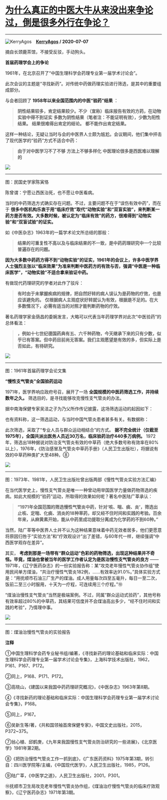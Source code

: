 # [为什么真正的中医大牛从来没出来争论过，倒是很多外行在争论？](https://www.zhihu.com/answer/1324265816)

----------------------------------------------------------------------------

![KerryAgos](https://pic2.zhimg.com/da8e974dc.jpg?source=1940ef5c "KerryAgos")&emsp;**[KerryAgos](https://www.zhihu.com/people/kerryagos) / 2020-07-07**

摘自长颈鹿茶馆，不接受反驳，手动狗头。

 **首届药理学会上的争论** 

1961年，在北京召开了“中国生理科学会药理专业第一届学术讨论会”。

此次会议的主题是“寻找新药”。对传统中药做药理实验进行筛选，是其中的重要组成部分。

与会者回顾了 **1958年以来全国范围内的中医“验药”结果** ：

>  **阴性结果较多，肯定结果较少。不少（宣称）临床报告有效的方药，在动物实验中得不到证实**  **多数为阴性结果（笔者注：不能证明有效），少数为阳性结果。**  **结果很难得出肯定的结论。**  **都不能作出肯定结果。** 

这样一种结论，无疑让当时与会的中医界人士颇为尴尬。会议期间，他们集中抨击了现代医学的“验药”方式不适合中药：

>  **由于对中医学习不了不够**  **方法上不够多样化**  **中医理论很多是西医难以理解的** 

![](https://pic2.zhimg.com/v2-f07b4807521653643cf560432ff8d9a2_r.jpg?source=1940ef5c)
***

图：民国史学家陈寅恪

陈曾谓：宁愿让西医治死，也不愿让中医看病。

当时的中药筛选方式确实存在问题。不过，主要问题不在于“误伤有效中药”，而在于 **很多中医机构乐衷于用“临床疗效”取代“动物实验”和“双盲实验”，来判断某一药方是否有效。大多数时候，被认定为“临床有效”的药方，很难得到“动物实验”和“双盲试验”的证实。** 

如《中医杂志》1963年的一篇学术论文所总结的那般：

>  **结果的可重复性不高以及与临床结果的不一致，是中药药理研究中一个比较普遍存在的问题。** 

 **因为大多数中药药方得不到“动物实验”的证实，1961年的会议上，许多中医学界人士强烈主张以“临床效果”为准来判断中医药方的有效与否，强调“中医是一种临床医学”，“动物实验”不适合拿来验证中药。** 

有做现代药理研究的学者对此作了驳斥：

>  **有时由于未掌握疾病的规律，把自然好转的病人误认为是药物的疗效，也是应该避免的。**  **仅根据病人主观症状好转就认为有效，根据是不足的。在大多数情况下，必需有适当的对照才能判断药物的疗效。** 

著名药理学家金荫昌的委婉发言，大略可以代表当年药理学界对此次“中医验药”的总体看法：

>  **，例如十七世纪德国药典有五、六千种药物，今天继承下来的只有少数，似乎已有答案。但中药目前尚无答案。我们主观愿望是有效的多，但实际上是否如此，有待研究。** 

![](https://pic4.zhimg.com/50/v2-ed315e74861f488992c83dea422b553d_hd.jpg?source=1940ef5c)
***

图：1961年首届药理学会论文集

 **“慢性支气管炎”全国验药运动** 

1971年，医学界响应政府号召，展开了一场 **全国规模的中医药筛选工作，并持续数年之久。** 筛选目的，是寻找能够攻克慢性支气管炎的办法。

据中南海保健专家吴洁之子为乃父所作传记披露，这场筛选运动的起因如下：



也有资料称，这一筛选运动，与当时中国气管炎患者甚多有关。有数据称：



此次筛选，采取了“专业人员与群众运动相结合”的方式。 **据不完全统计（仅截至1975年），全国共派出医务人员近30万名，临床验药治疗440多万病例。** 1972年，筛选出18种据说对防治支气管炎有效的中草药（绝大多数号称有效率在80%以上），1976年，《防治感冒及气管炎中草药手册》（人民卫生出版社），将据说有效的中草药种类扩大至48种。⑧

![](https://pic1.zhimg.com/v2-dfb894878554f0e6b6c57734682068da_r.jpg?source=1940ef5c)
***

图：1973年、1981年，人民卫生出版社曾出版两部《慢性气管炎实验方法汇编》

在当代医学史上，慢性支气管炎是唯一一种曾动用举国医学力量做药物筛选的疾病。如此大规模的“验药”运动，所取得的效果如何呢？著名中医陆广莘承认：

>  **“1971年全国范围的筛选慢性气管炎中药，针对‘咳、喘、痰、炎’，筛选出止咳、定喘、化痰、消炎的18种草药，却又经不住时间和实践的考验。百余年来，从麻黄素开始，能从中药里成功提取分离成为化学药的不到60种。”** 

当然，陆广莘等中医界人士并不认为这种结果意味着中药无效者居多，他们更愿意将原因归咎于“实验方法”和“疗效观设计”出了差错，与60年代一样，继续强调“中西医学观存在差异”。

其实， **考虑到那是一场带有“群众运动”色彩的药物筛选，出现这种结果并不奇怪。毕竟，煤油也曾被当年的医学工作者认定为是医治慢性支气管炎的良方** ——1971年，《辽宁医药杂志》的一份实验报告称：某“攻克老年慢性气管炎协作组”使用民间单方煤油，“共治疗慢性气管炎182例，……有效率达91.0%。”具体实验方式是：“用抚顺市石油三厂生产的煤油。成人用量每次四至五毫升，每日一至二次，饭前二至三小时服用，十天为一疗程，可连续用三个疗程。”⑩

“煤油治慢性支气管炎”当然是极端案例。不过，同属“群众运动式验药”，其他号称有效率超过80%的中草药，其结果可信度并不会煤油高出多少，“经不住时间和实践的考验”，乃情理中事。

![](https://pic2.zhimg.com/v2-bda2f491d05d2411d1b14d1f33b5406e_r.jpg?source=1940ef5c)
***

图：煤油治慢性气管炎的实验报告

 **注释** 

①中国生理科学会药专业秘书组/编著，《寻找新药的理论基础和临床实际：中国生理科学会药理专业第一届学术讨论会专集》，上海科学技术出版社，1962，P161、P167、P172。

②同上，P168、P171、P172。

③高晓山，《建国以来我国中药药理研究概况》，《中医杂志》1963年第8期。

④《寻找新药的理论基础和临床实际：中国生理科学会药理专业第一届学术讨论会专集》，P168。

⑤同上，P167。

⑥吴新生等/著，《共和国领袖首席保健专家》，中国文史出版社，2015，P372~375。

⑦翁心植、邱鹤庚，《九年来我国慢性支气管炎防治研究的一些进展》，《北京医学》1981年第2期。

⑧《把防治慢性气管炎工作一抓到底》，《广东医药资料》1975年第3期，转引自：四川医学院等/主编，《中国现代医学》，人民卫生出版社，1985，P126。

⑨陆广莘，《中医学之道》，人民卫生出版社，2001，P301。

⑩抚顺市卫生局攻克老年慢性气管炎协作组，《煤油治疗慢性气管炎的临床疗效观察》，《辽宁医药杂志》1971年第3期。

